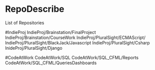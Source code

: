 # RepoDescribe
List of Repositories

#IndieProj
  IndieProj/Brainstation/FinalProject
  IndieProj/Brainstation/CourseWork
  IndieProj/PluralSight/ECMAScript/
  IndieProj/PluralSight/BlackJack/Javascript
  IndieProj/PluralSight/Csharp
  InideProj/PluralSight/Django
  
#CodeAtWork
  CodeAtWork/SQL
  CodeAtWork/SQL_CFML/Reports
  CodeAtWork/SQL_CFML/QueriesDashboards

    
